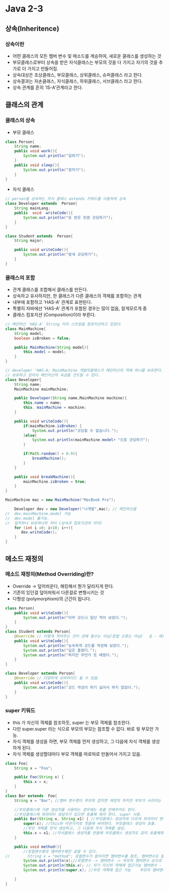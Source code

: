 # Java 2-3
## 상속(Inheritence)
### 상속이란
* 어떤 클래스의 모든 멤버 변수 및 메소드를 계승하여, 새로운 클래스를 생성하는 것
* 부모클래스로부터 상속을 받은 자식클래스는 부모의 것을 다 가지고 자기의 것을 추가로 더 가지고 만들어짐.
* 상속대상은 조상클래스, 부모클래스, 상위클래스, 슈퍼클래스 라고 한다.
* 상속결과는 자손클래스, 자식클래스, 하위클래스, 서브클래스 라고 한다.
* 상속 관계를 흔히 'IS-A'관계라고 한다.
## 클래스의 관계
### 클래스의 상속
* 부모 클래스
````java
class Person{
    String name;
    public void work(){
        System.out.println("일하기");
    }
    public void sleep(){
        System.out.println("잠자기");
    }
}
````
* 자식 클래스
````java
// person을 상속하는 자식 클래스 extends 키워드를 이용하여 상속
class Developer extends  Person{
    String mainLang;
    public  void  writeCode(){
        System.out.println("돈 받은 만큼 코딩하기");
    }
}
````
````java
class Student extends  Person{
    String major;

    public void writeCode(){
        System.out.println("밤새 코딩하기");
    }
}
````
### 클래스의 포함 
* 관계 클래스를 조합해서 클래스를 만든다.
* 상속하고 유사하지만, 한 클래스가 다른 클래스의 객체를 포함하는 관계
* 내부에 포함하고 'HAS-A' 관계로 표현된다.
* 특별히 자바에선 'HAS-A' 관계가 포함된 경우는 많이 없음, 알게모르게 중
* 클래스 컴포지션 (Composition)이라 부른다.
````java
// 메인머신 'HAS-A' String 이미 스트링을 컴포지션하고 있었다.
class MainMachine{
    String model;
    boolean isBroken = false;

    public MainMachine(String model){
        this.model = model;
    }
}
````
````java
// developer 'HAS-A; MainMachine 개발자클래스가 메인머신의 객체 하나를 보유한다.
// 보유하고 있어서 메인커신의 속성을 건드릴 수 있다.
class Developer{
    String name;
    MainMachine mainMachine;

    public Developer(String name,MainMachine machine){
        this.name = name;
        this. mainMachine = machine;
    }

    public void writeCode(){
        if(mainMachine.isBroken) {
            System.out.println("코딩할 수 없습니다.");
        }else{
            System.out.println(mainMachine.model+ "으로 코딩하기");
        }

        if(Math.random() > 0.9){
            breakMachine();
        }
    }

    public void breakMachine(){
        mainMachine.isBroken = true;
    }
}

MainMachine mac = new MainMachine("MacBook Pro");

    Developer dev = new Developer("나개발",mac); // 메인머신을
//  dev.mainMachine.model 가능
//  dev.model 불가능.
//  일치하냐 보유하냐의 차이 (상속과 컴포지션의 차이)      
    for (int i =0; i<10; i++){
       dev.writeCode();
    }
}
````
## 메소드 재정의
### 메소드 재정의(Method Overriding)란?
* Override -> 덮어씌운다, 해킹해서 뭔가 달라지게 한다.
* 기존의 있던걸 덮어씌워서 다른걸로 변형시키는 것
* 다형성 (polymorphism)의 근간이 됩니다.
````java
class Person{
    public void writeCode(){
        System.out.println("아무 코드나 일단 적어 보았다.");
    }
}
class Student extends Person{
    @Override // 이렇게 적어주는 것이 관례 필수는 아님(문법 오류는 아님)   @ - 에노테이션
    public void writeCode(){
        System.out.println("능숙하게 코드를 작성해 보았다.");
        System.out.println("답은 틀렸다.");
        System.out.println("하지만 무언가 또 배웠다.");
    }
}

class Developer extends Person{
    @Override // 다양하게 오버라이드 될 수 있음.
    public void writeCode(){
        System.out.println("코드 작성이 하기 싫어서 하지 않았다.");
    }
}
````
### super 키워드
 * this 가 자신의 객체를 참조하듯, super 는 부모 객체를 참조한다.
 * 다만 super.super 라는 식으로 부모의 부모는 참조할 수 없다. 바로 윗 부모만 가능.
 * 자식 객체를 생성을 하면, 부모 객체를 먼저 생성하고, 그 다음에 자식 객체를 생성하게 된다.
 * 자식 객체를 생성할대마다 부모 객체를 따로따로 만들어서 가지고 있음.
````java
class Foo{
    String x = "Foo";

    public Foo(String x) {
        this.x = x;
    }
}
class Bar extends  Foo{
    String x = "Bar"; //멤버 변수명이 부모와 겹치면 재정의 하지만 부모가 사라지는 것은 아님.

    //부모클래스에 기본 생성자를 사용하는 경우에는 호출 안해주어도 된다.
    //부모클래스에 파라미터 생성자가 있으면 호출해 줘야 한다. super 사용.
    public Bar(String x, String x1) { //부모클래스 생성자와 다르게 파라미터 변수명을 다르게 해줘야 한다. x,x1
        super(x); //this와 마찬가지로 첫줄에 써야한다. 부모클래스 생성자 호출.
        //부모 객체를 먼저 생성하고, 그 다음에 자식 객체를 생성.
        this.x = x1; //자식클래스 생성자를 만들때 부모클래스 생성자도 같이 호출해줘야한다.
    }

    public void method(){
        //로컬변수명과 멤버변수명은 같을 수 있다.
//        String x = "method"; 로컬변수가 없어지면 멤버변수를 참조, 멤버변수도 없어지면 super클래스의 변수사용.
        System.out.println(x);//로컬변수 -> 멤버변수 -> 부모의 멤버변수 순으로 접근
        System.out.println(this.x); // 자기 자신의 객체에 접근가능 멤버변수 - > 부모의 멤버변수
        System.out.println(super.x); //부모 객체에 접근 가능    부모의 멤버변수

    }
}
````